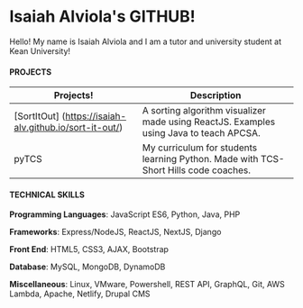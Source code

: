 # Isaiah Alviola's GITHUB!

Hello! My name is Isaiah Alviola and I am a tutor and university student at Kean University!

#### **PROJECTS**
| Projects! | Description |
| ----------- | ----------- |
|[SortItOut] (https://isaiah-alv.github.io/sort-it-out/)| A sorting algorithm visualizer made using ReactJS. Examples using Java to teach APCSA. |
|pyTCS| My curriculum for students learning Python. Made with TCS-Short Hills code coaches.|

#### **TECHNICAL SKILLS**
**Programming Languages**: JavaScript ES6, Python, Java, PHP

**Frameworks**: Express/NodeJS, ReactJS, NextJS, Django

**Front End**: HTML5, CSS3, AJAX, Bootstrap

**Database**: MySQL, MongoDB, DynamoDB 

**Miscellaneous**: Linux, VMware, Powershell, REST API, GraphQL, Git, AWS Lambda, Apache, Netlify, Drupal CMS
